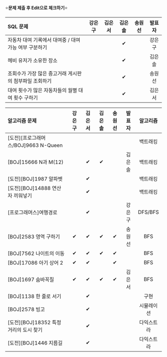 ⭐**문제 제출 후 Edit으로 체크하기**⭐

|SQL 문제                                               |강은구|김은서|김은솔|송원선|발표자|
|:------------------------------------------------------|:----:|:----:|:----:|:----:|:-----:|
|자동차 대여 기록에서 대여중 / 대여 가능 여부 구분하기   |      |      |    ✔  |      | 강은구 |
|헤비 유저가 소유한 장소                                |      |      |  ✔      |      | 김은솔 |
|조회수가 가장 많은 중고거래 게시판의 첨부파일 조회하기  |      |      |   ✔     |      | 송원선 |
|대여 횟수가 많은 자동차들의 월별 대여 횟수 구하기       |      |      |  ✔      |      | 김은서 |

|알고리즘 문제                              |강은구|김은서|김은솔|송원선|발표자|알고리즘|
|:------------------------------------------|:----:|:----:|:----:|:----:|:----:|:------:|
|[도전][프로그래머스/BOJ]9663 N-Queen       |      |      |      |      |      |백트래킹|
|[BOJ]15666 N과 M(12)                      |      |  ✔   |   ✔ |      | 김은솔|백트래킹|
|[도전][BOJ]1987 알파벳                     |      | ✔   |      |      |      |백트래킹|
|[도전][BOJ]14888 연산자 끼워넣기           |      |  ✔  |      |      |      |백트래킹|
|[프로그래머스]여행경로                     |      |  ✔  |      |      | 강은구| DFS/BFS |
|[BOJ]2583 영역 구하기                      |  ✔  |  ✔  |  ✔   |   ✔   | 송원선| BFS |
|[BOJ]7562 나이트의 이동                    |  ✔  |  ✔  |   ✔  |   ✔  |      | BFS |
|[BOJ]17086 아기 상어 2                     |  ✔  |  ✔  |     |  ✔    |      | BFS |
|[BOJ]1697 숨바꼭질                         |  ✔  |  ✔  |  ✔   |  ✔    | 김은서| BFS |
|[BOJ]1138 한 줄로 서기                     |      |  ✔  |      |      |      | 구현 |
|[BOJ]2578 빙고                             |      |  ✔  |      |      |      | 시뮬레이션 |
|[도전][BOJ]18352 특정 거리의 도시 찾기       |      |  ✔  |      |      |      | 다익스트라 |
|[도전][BOJ]1446 지름길                      |      |  ✔  |      |      |      | 다익스트라 |
